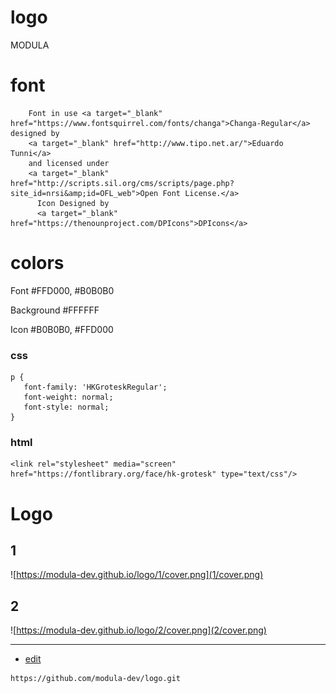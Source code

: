 # logo
MODULA

# font


        Font in use <a target="_blank" href="https://www.fontsquirrel.com/fonts/changa">Changa-Regular</a> designed by
        <a target="_blank" href="http://www.tipo.net.ar/">Eduardo Tunni</a>
        and licensed under
        <a target="_blank" href="http://scripts.sil.org/cms/scripts/page.php?site_id=nrsi&amp;id=OFL_web">Open Font License.</a>
          Icon Designed by
          <a target="_blank" href="https://thenounproject.com/DPIcons">DPIcons</a>
          
# colors


Font
  #FFD000, #B0B0B0

Background
  #FFFFFF


Icon
  #B0B0B0, #FFD000
  
  
  
### css 
    p {
       font-family: 'HKGroteskRegular';
       font-weight: normal;
       font-style: normal;
    }


### html

    <link rel="stylesheet" media="screen" href="https://fontlibrary.org/face/hk-grotesk" type="text/css"/>
    
    
# Logo

## 1
![https://modula-dev.github.io/logo/1/cover.png](1/cover.png)

## 2
![https://modula-dev.github.io/logo/2/cover.png](2/cover.png)

---
+ [edit](https://github.com/modula-dev/logo/edit/master/README.md)
```
https://github.com/modula-dev/logo.git
```
